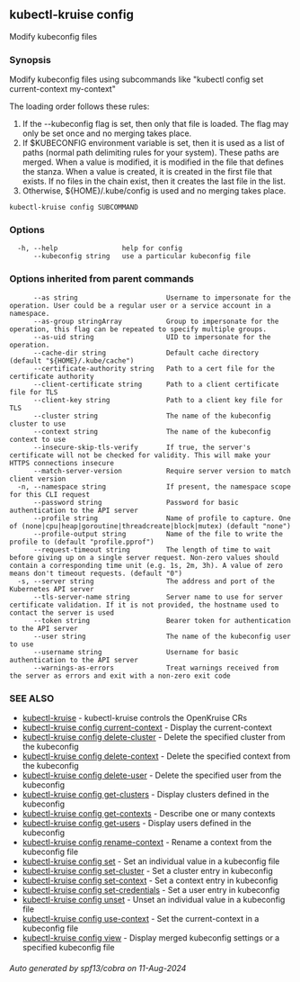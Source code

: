 ## kubectl-kruise config

Modify kubeconfig files

### Synopsis

Modify kubeconfig files using subcommands like "kubectl config set current-context my-context"

 The loading order follows these rules:

  1.  If the --kubeconfig flag is set, then only that file is loaded. The flag may only be set once and no merging takes place.
  2.  If $KUBECONFIG environment variable is set, then it is used as a list of paths (normal path delimiting rules for your system). These paths are merged. When a value is modified, it is modified in the file that defines the stanza. When a value is created, it is created in the first file that exists. If no files in the chain exist, then it creates the last file in the list.
  3.  Otherwise, ${HOME}/.kube/config is used and no merging takes place.

```
kubectl-kruise config SUBCOMMAND
```

### Options

```
  -h, --help                help for config
      --kubeconfig string   use a particular kubeconfig file
```

### Options inherited from parent commands

```
      --as string                      Username to impersonate for the operation. User could be a regular user or a service account in a namespace.
      --as-group stringArray           Group to impersonate for the operation, this flag can be repeated to specify multiple groups.
      --as-uid string                  UID to impersonate for the operation.
      --cache-dir string               Default cache directory (default "${HOME}/.kube/cache")
      --certificate-authority string   Path to a cert file for the certificate authority
      --client-certificate string      Path to a client certificate file for TLS
      --client-key string              Path to a client key file for TLS
      --cluster string                 The name of the kubeconfig cluster to use
      --context string                 The name of the kubeconfig context to use
      --insecure-skip-tls-verify       If true, the server's certificate will not be checked for validity. This will make your HTTPS connections insecure
      --match-server-version           Require server version to match client version
  -n, --namespace string               If present, the namespace scope for this CLI request
      --password string                Password for basic authentication to the API server
      --profile string                 Name of profile to capture. One of (none|cpu|heap|goroutine|threadcreate|block|mutex) (default "none")
      --profile-output string          Name of the file to write the profile to (default "profile.pprof")
      --request-timeout string         The length of time to wait before giving up on a single server request. Non-zero values should contain a corresponding time unit (e.g. 1s, 2m, 3h). A value of zero means don't timeout requests. (default "0")
  -s, --server string                  The address and port of the Kubernetes API server
      --tls-server-name string         Server name to use for server certificate validation. If it is not provided, the hostname used to contact the server is used
      --token string                   Bearer token for authentication to the API server
      --user string                    The name of the kubeconfig user to use
      --username string                Username for basic authentication to the API server
      --warnings-as-errors             Treat warnings received from the server as errors and exit with a non-zero exit code
```

### SEE ALSO

* [kubectl-kruise](kubectl-kruise.md)	 - kubectl-kruise controls the OpenKruise CRs
* [kubectl-kruise config current-context](kubectl-kruise_config_current-context.md)	 - Display the current-context
* [kubectl-kruise config delete-cluster](kubectl-kruise_config_delete-cluster.md)	 - Delete the specified cluster from the kubeconfig
* [kubectl-kruise config delete-context](kubectl-kruise_config_delete-context.md)	 - Delete the specified context from the kubeconfig
* [kubectl-kruise config delete-user](kubectl-kruise_config_delete-user.md)	 - Delete the specified user from the kubeconfig
* [kubectl-kruise config get-clusters](kubectl-kruise_config_get-clusters.md)	 - Display clusters defined in the kubeconfig
* [kubectl-kruise config get-contexts](kubectl-kruise_config_get-contexts.md)	 - Describe one or many contexts
* [kubectl-kruise config get-users](kubectl-kruise_config_get-users.md)	 - Display users defined in the kubeconfig
* [kubectl-kruise config rename-context](kubectl-kruise_config_rename-context.md)	 - Rename a context from the kubeconfig file
* [kubectl-kruise config set](kubectl-kruise_config_set.md)	 - Set an individual value in a kubeconfig file
* [kubectl-kruise config set-cluster](kubectl-kruise_config_set-cluster.md)	 - Set a cluster entry in kubeconfig
* [kubectl-kruise config set-context](kubectl-kruise_config_set-context.md)	 - Set a context entry in kubeconfig
* [kubectl-kruise config set-credentials](kubectl-kruise_config_set-credentials.md)	 - Set a user entry in kubeconfig
* [kubectl-kruise config unset](kubectl-kruise_config_unset.md)	 - Unset an individual value in a kubeconfig file
* [kubectl-kruise config use-context](kubectl-kruise_config_use-context.md)	 - Set the current-context in a kubeconfig file
* [kubectl-kruise config view](kubectl-kruise_config_view.md)	 - Display merged kubeconfig settings or a specified kubeconfig file

###### Auto generated by spf13/cobra on 11-Aug-2024
